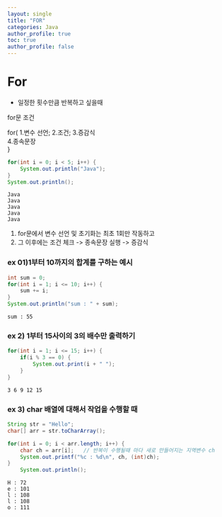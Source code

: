 ```yaml
---
layout: single
title: "FOR"
categories: Java
author_profile: true
toc: true
author_profile: false
---
```


# For

- 일정한 횟수만큼 반복하고 싶을때

for문 조건

for( 1.변수 선언; 2.조건; 3.증감식 <br>
	4.종속문장<br>
		}


```Java
for(int i = 0; i < 5; i++) {
	System.out.println("Java");
}
System.out.println();
```

    Java
    Java
    Java
    Java
    Java
    
    

1. for문에서 변수 선언 및 초기화는 최초 1회만 작동하고
2. 그 이후에는 조건 체크 -> 종속문장 실행 -> 증감식

### ex 01)1부터 10까지의 합계를 구하는 예시


```Java
int sum = 0;
for(int i = 1; i <= 10; i++) {
	sum += i;
}
System.out.println("sum : " + sum);
```

    sum : 55
    

### ex 2) 1부터 15사이의 3의 배수만 출력하기 


```Java
for(int i = 1; i <= 15; i++) {
	if(i % 3 == 0) {
		System.out.print(i + " ");
	}
}
```

    3 6 9 12 15 

### ex 3) char 배열에 대해서 작업을 수행할 때


```Java
String str = "Hello";
char[] arr = str.toCharArray();

for(int i = 0; i < arr.length; i++) {
	char ch = arr[i];	// 반복이 수행될때 마다 새로 만들어지는 지역변수 ch
	System.out.printf("%c : %d\n", ch, (int)ch);
}
    System.out.println();
```

    H : 72
    e : 101
    l : 108
    l : 108
    o : 111
    
    
